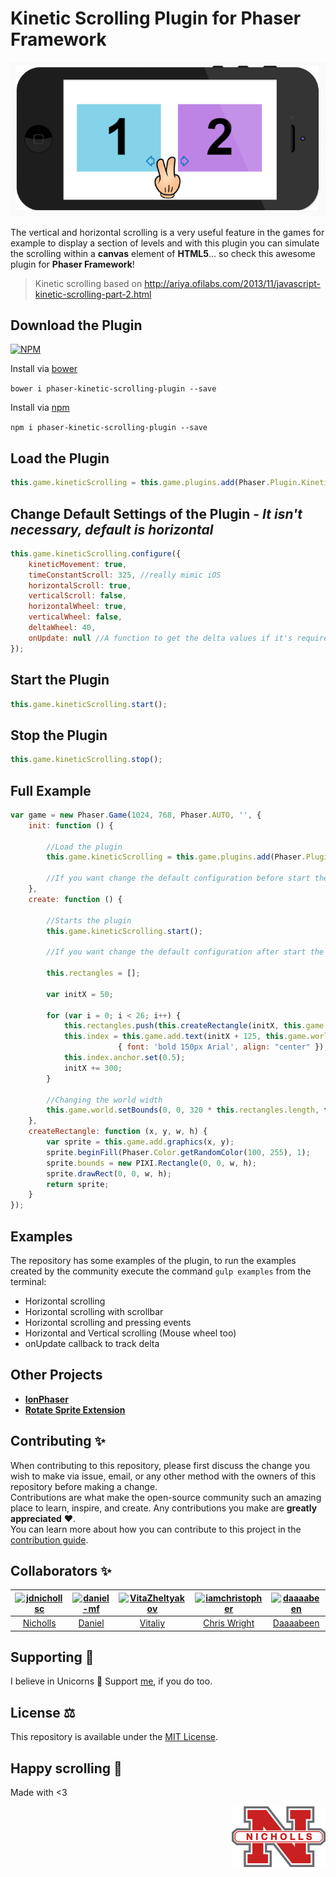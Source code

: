 # Kinetic Scrolling Plugin for Phaser Framework

![Kinetic Scrolling Plugin](https://raw.githubusercontent.com/jdnichollsc/Phaser-Kinetic-Scrolling-Plugin/main/img/plugin.png)

The vertical and horizontal scrolling is a very useful feature in the games for example to display a section of levels and with this plugin you can simulate the scrolling within a **canvas** element of **HTML5**... so check this awesome plugin for **Phaser Framework**!

> Kinetic scrolling based on http://ariya.ofilabs.com/2013/11/javascript-kinetic-scrolling-part-2.html

## Download the Plugin

[![NPM](https://nodei.co/npm/phaser-kinetic-scrolling-plugin.png?downloads=true&downloadRank=true&stars=true)](https://nodei.co/npm/phaser-kinetic-scrolling-plugin/)

Install via [bower](http://bower.io)

`bower i phaser-kinetic-scrolling-plugin --save`

Install via [npm](https://www.npmjs.com)

`npm i phaser-kinetic-scrolling-plugin --save`

## Load the Plugin

```javascript
this.game.kineticScrolling = this.game.plugins.add(Phaser.Plugin.KineticScrolling);
```

## Change Default Settings of the Plugin - *_It isn't necessary, default is horizontal_*

```javascript
this.game.kineticScrolling.configure({
    kineticMovement: true,
    timeConstantScroll: 325, //really mimic iOS
    horizontalScroll: true,
    verticalScroll: false,
    horizontalWheel: true,
    verticalWheel: false,
    deltaWheel: 40,
    onUpdate: null //A function to get the delta values if it's required (deltaX, deltaY)
});
```

## Start the Plugin

```javascript
this.game.kineticScrolling.start();
```

## Stop the Plugin

```javascript
this.game.kineticScrolling.stop();
```

## Full Example

```javascript
var game = new Phaser.Game(1024, 768, Phaser.AUTO, '', {
    init: function () {

        //Load the plugin
        this.game.kineticScrolling = this.game.plugins.add(Phaser.Plugin.KineticScrolling);

        //If you want change the default configuration before start the plugin
    },
    create: function () {

        //Starts the plugin
        this.game.kineticScrolling.start();

        //If you want change the default configuration after start the plugin

        this.rectangles = [];

        var initX = 50;

        for (var i = 0; i < 26; i++) {
            this.rectangles.push(this.createRectangle(initX, this.game.world.centerY - 100, 250, 200));
            this.index = this.game.add.text(initX + 125, this.game.world.centerY, i + 1,
                        { font: 'bold 150px Arial', align: "center" });
            this.index.anchor.set(0.5);
            initX += 300;
        }

        //Changing the world width
        this.game.world.setBounds(0, 0, 320 * this.rectangles.length, this.game.height);
    },
    createRectangle: function (x, y, w, h) {
        var sprite = this.game.add.graphics(x, y);
        sprite.beginFill(Phaser.Color.getRandomColor(100, 255), 1);
        sprite.bounds = new PIXI.Rectangle(0, 0, w, h);
        sprite.drawRect(0, 0, w, h);
        return sprite;
    }
});
```

## Examples
The repository has some examples of the plugin, to run the examples created by the community execute the command `gulp examples` from the terminal:
- Horizontal scrolling
- Horizontal scrolling with scrollbar
- Horizontal scrolling and pressing events
- Horizontal and Vertical scrolling (Mouse wheel too)
- onUpdate callback to track delta

## Other Projects
- **[IonPhaser](http://market.ionic.io/plugins/ionphaser)**
- **[Rotate Sprite Extension](https://github.com/jdnichollsc/Phaser-Rotate-Sprite-Extension)**

## Contributing ✨
When contributing to this repository, please first discuss the change you wish to make via issue, email, or any other method with the owners of this repository before making a change.  
Contributions are what make the open-source community such an amazing place to learn, inspire, and create. Any contributions you make are **greatly appreciated** ❤️.  
You can learn more about how you can contribute to this project in the [contribution guide](https://github.com/proyecto26/Phaser-Kinetic-Scrolling-Plugin/blob/master/CONTRIBUTING.md).

## Collaborators ✨
[<img alt="jdnichollsc" src="https://avatars3.githubusercontent.com/u/2154886?v=3&s=117" width="117">](https://github.com/jdnichollsc) | [<img alt="daniel-mf" src="https://avatars1.githubusercontent.com/u/4193707?s=117&v=4" width="117">](https://github.com/daniel-mf) | [<img alt="VitaZheltyakov" src="https://avatars3.githubusercontent.com/u/5693437?v=3&s=117" width="117">](https://github.com/VitaZheltyakov) | [<img alt="iamchristopher" src="https://avatars2.githubusercontent.com/u/5909516?v=3&s=117" width="117">](https://github.com/iamchristopher) | [<img alt="daaaabeen" src="https://avatars0.githubusercontent.com/u/3760804?s=117&v=3" width="117">](https://github.com/daaaabeen) |
:---: |:---: |:---: |:---: |:---: |
[Nicholls](mailto:jdnichollsc@hotmail.com) | [Daniel](mailto:echo.dmf@gmail.com) | [Vitaliy](mailto:vita-zhelt@yandex.ru) | [Chris Wright](https://twitter.com/jorbascrumps) | [Daaaabeen](mailto:dianbin.lee@gmail.com) |

## Supporting 🍻
I believe in Unicorns 🦄
Support [me](http://www.paypal.me/jdnichollsc/2), if you do too.

## License ⚖️
This repository is available under the [MIT License](https://github.com/proyecto26/Phaser-Kinetic-Scrolling-Plugin/blob/master/LICENSE).

## Happy scrolling 💯
Made with <3

<img width="150px" src="https://github.com/jdnichollsc/jdnichollsc.github.io/blob/master/assets/nicholls.png?raw=true" align="right">
